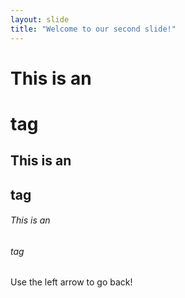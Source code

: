 ```yaml
---
layout: slide
title: "Welcome to our second slide!"
---
```

# This is an <h1> tag
## This is an <h2> tag
###### This is an <h6> tag
Use the left arrow to go back!
